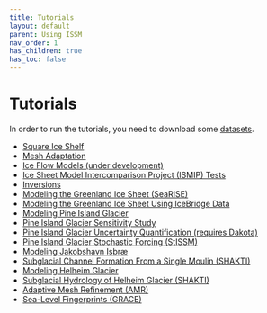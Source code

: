 ```yaml
---
title: Tutorials
layout: default
parent: Using ISSM
nav_order: 1
has_children: true
has_toc: false
---
```


# Tutorials
In order to run the tutorials, you need to download some 
 <a href="datasets">datasets</a>.

 - <a href="squareiceshelf">Square Ice Shelf</a>
 - <a href="mesh">Mesh Adaptation</a>
 - <a href="iceflowmodels">Ice Flow Models (under development)</a>
 - <a href="ismip">Ice Sheet Model Intercomparison Project (ISMIP) Tests</a>
 - <a href="inversions">Inversions</a>
 - <a href="greenland">Modeling the Greenland Ice Sheet (SeaRISE)</a>
 - <a href="icebridge">Modeling the Greenland Ice Sheet Using IceBridge Data</a>
 - <a href="pig">Modeling Pine Island Glacier</a>
 - <a href="pigsensitivity">Pine Island Glacier Sensitivity Study</a>
 - <a href="uncertaintyquantification">Pine Island Glacier Uncertainty Quantification (requires Dakota)</a>
 - <a href="pigstissm">Pine Island Glacier Stochastic Forcing (StISSM)</a>
 - <a href="jks">Modeling Jakobshavn Isbr&aelig;</a>
 - <a href="shakti">Subglacial Channel Formation From a Single Moulin (SHAKTI)</a>
 - <a href="helheim">Modeling Helheim Glacier</a>
 - <a href="helheimshakti">Subglacial Hydrology of Helheim Glacier (SHAKTI)</a>
 - <a href="amr">Adaptive Mesh Refinement (AMR)</a>
 - <a href="sealevelfingerprints">Sea-Level Fingerprints (GRACE)</a>

